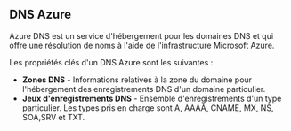 ## DNS Azure

Azure DNS est un service d'hébergement pour les domaines DNS et qui offre une résolution de noms à l'aide de l'infrastructure Microsoft Azure.

Les propriétés clés d'un DNS Azure sont les suivantes :

- **Zones DNS** - Informations relatives à la zone du domaine pour l'hébergement des enregistrements DNS d'un domaine particulier.
- **Jeux d'enregistrements DNS** - Ensemble d'enregistrements d'un type particulier. Les types pris en charge sont A, AAAA, CNAME, MX, NS, SOA,SRV et TXT.

<!---HONumber=Sept15_HO4-->